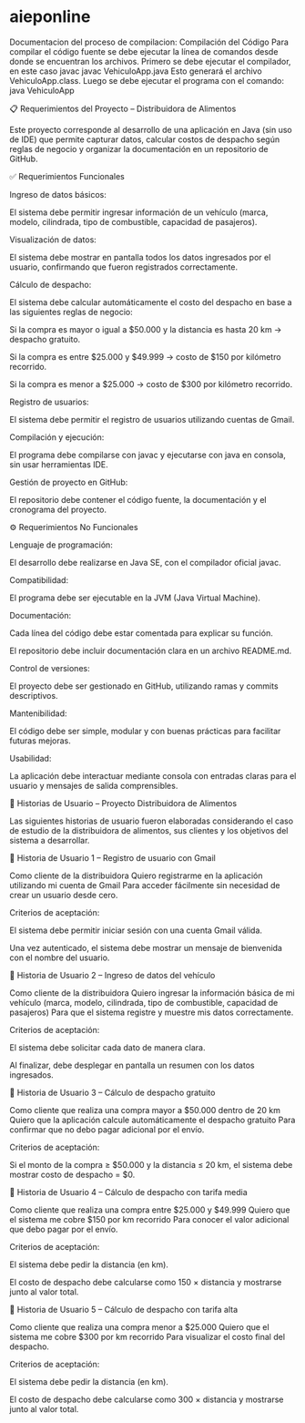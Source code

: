 ﻿# aieponline

 Documentacion del proceso de compilacion:
Compilación del Código
Para compilar el código fuente se debe ejecutar la línea de comandos desde donde se encuentran los archivos. 
Primero se debe ejecutar el compilador, en este caso javac
javac VehiculoApp.java
Esto generará el archivo VehiculoApp.class.
Luego se debe ejecutar el programa con el comando:
java VehiculoApp

 
📋 Requerimientos del Proyecto – Distribuidora de Alimentos

Este proyecto corresponde al desarrollo de una aplicación en Java (sin uso de IDE) que permite capturar datos, calcular costos de despacho según reglas de negocio y organizar la documentación en un repositorio de GitHub.

✅ Requerimientos Funcionales

Ingreso de datos básicos:

El sistema debe permitir ingresar información de un vehículo (marca, modelo, cilindrada, tipo de combustible, capacidad de pasajeros).

Visualización de datos:

El sistema debe mostrar en pantalla todos los datos ingresados por el usuario, confirmando que fueron registrados correctamente.

Cálculo de despacho:

El sistema debe calcular automáticamente el costo del despacho en base a las siguientes reglas de negocio:

Si la compra es mayor o igual a $50.000 y la distancia es hasta 20 km → despacho gratuito.

Si la compra es entre $25.000 y $49.999 → costo de $150 por kilómetro recorrido.

Si la compra es menor a $25.000 → costo de $300 por kilómetro recorrido.

Registro de usuarios:

El sistema debe permitir el registro de usuarios utilizando cuentas de Gmail.

Compilación y ejecución:

El programa debe compilarse con javac y ejecutarse con java en consola, sin usar herramientas IDE.

Gestión de proyecto en GitHub:

El repositorio debe contener el código fuente, la documentación y el cronograma del proyecto.

⚙️ Requerimientos No Funcionales

Lenguaje de programación:

El desarrollo debe realizarse en Java SE, con el compilador oficial javac.

Compatibilidad:

El programa debe ser ejecutable en la JVM (Java Virtual Machine).

Documentación:

Cada línea del código debe estar comentada para explicar su función.

El repositorio debe incluir documentación clara en un archivo README.md.

Control de versiones:

El proyecto debe ser gestionado en GitHub, utilizando ramas y commits descriptivos.

Mantenibilidad:

El código debe ser simple, modular y con buenas prácticas para facilitar futuras mejoras.

Usabilidad:

La aplicación debe interactuar mediante consola con entradas claras para el usuario y mensajes de salida comprensibles.


📖 Historias de Usuario – Proyecto Distribuidora de Alimentos

Las siguientes historias de usuario fueron elaboradas considerando el caso de estudio de la distribuidora de alimentos, sus clientes y los objetivos del sistema a desarrollar.

👤 Historia de Usuario 1 – Registro de usuario con Gmail

Como cliente de la distribuidora
Quiero registrarme en la aplicación utilizando mi cuenta de Gmail
Para acceder fácilmente sin necesidad de crear un usuario desde cero.

Criterios de aceptación:

El sistema debe permitir iniciar sesión con una cuenta Gmail válida.

Una vez autenticado, el sistema debe mostrar un mensaje de bienvenida con el nombre del usuario.

👤 Historia de Usuario 2 – Ingreso de datos del vehículo

Como cliente de la distribuidora
Quiero ingresar la información básica de mi vehículo (marca, modelo, cilindrada, tipo de combustible, capacidad de pasajeros)
Para que el sistema registre y muestre mis datos correctamente.

Criterios de aceptación:

El sistema debe solicitar cada dato de manera clara.

Al finalizar, debe desplegar en pantalla un resumen con los datos ingresados.

👤 Historia de Usuario 3 – Cálculo de despacho gratuito

Como cliente que realiza una compra mayor a $50.000 dentro de 20 km
Quiero que la aplicación calcule automáticamente el despacho gratuito
Para confirmar que no debo pagar adicional por el envío.

Criterios de aceptación:

Si el monto de la compra ≥ $50.000 y la distancia ≤ 20 km, el sistema debe mostrar costo de despacho = $0.

👤 Historia de Usuario 4 – Cálculo de despacho con tarifa media

Como cliente que realiza una compra entre $25.000 y $49.999
Quiero que el sistema me cobre $150 por km recorrido
Para conocer el valor adicional que debo pagar por el envío.

Criterios de aceptación:

El sistema debe pedir la distancia (en km).

El costo de despacho debe calcularse como 150 × distancia y mostrarse junto al valor total.

👤 Historia de Usuario 5 – Cálculo de despacho con tarifa alta

Como cliente que realiza una compra menor a $25.000
Quiero que el sistema me cobre $300 por km recorrido
Para visualizar el costo final del despacho.

Criterios de aceptación:

El sistema debe pedir la distancia (en km).

El costo de despacho debe calcularse como 300 × distancia y mostrarse junto al valor total.


